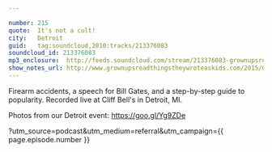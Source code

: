 ```yaml
---

number: 215
quote:  It's not a cult!
city:   Detroit
guid:   tag:soundcloud,2010:tracks/213376083
soundcloud_id: 213376083
mp3_enclosure:	http://feeds.soundcloud.com/stream/213376083-grownupsreadthingstheywroteaskids-s2e15.mp3
show_notes_url: http://www.grownupsreadthingstheywroteaskids.com/2015/07/episode-215-its-not-a-cult-detroit/
---
```


Firearm accidents, a speech for Bill Gates, and a step-by-step guide to popularity. Recorded live at Cliff Bell's in Detroit, MI.

Photos from our Detroit event: https://goo.gl/Yg9ZDe

?utm_source=podcast&utm_medium=referral&utm_campaign={{ page.episode.number }}
